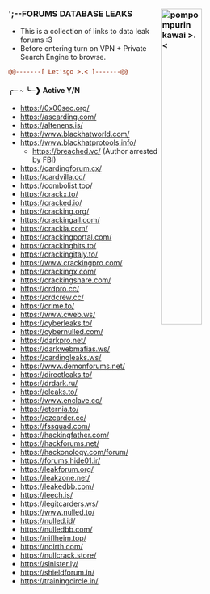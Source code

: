 ### ';--FORUMS DATABASE LEAKS <a href="/pompompurin.gif" download="pompompurin"><img alt="pompompurin kawai >.<" align="right" width="40%" src="/pompompurin.gif"></a>
- This is a collection of links to data leak forums :3
- Before entering turn on VPN + Private Search Engine to browse.

```diff
@@-------[ Let'sgo >.< ]-------@@
```
#### ╭─ ~ ╰─❯ Active Y/N
- <a href="">https://0x00sec.org/</a>
- <a href="">https://ascarding.com/</a>
- <a href="">https://altenens.is/</a>
- <a href="">https://www.blackhatworld.com/</a>
- <a href="">https://www.blackhatprotools.info/</a>
  - <a href="">https://breached.vc/</a> (Author arrested by FBI)
- <a href="">https://cardingforum.cx/</a>
- <a href="">https://cardvilla.cc/</a>
- <a href="">https://combolist.top/</a>
- <a href="">https://crackx.to/</a>
- <a href="">https://cracked.io/</a>
- <a href="">https://cracking.org/</a>
- <a href="">https://crackingall.com/</a>
- <a href="">https://crackia.com/</a>
- <a href="">https://crackingportal.com/</a>
- <a href="">https://crackinghits.to/</a>
- <a href="">https://crackingitaly.to/</a>
- <a href="">https://www.crackingpro.com/</a>
- <a href="">https://crackingx.com/</a>
- <a href="">https://crackingshare.com/</a>
- <a href="">https://crdpro.cc/</a>
- <a href="">https://crdcrew.cc/</a>
- <a href="">https://crime.to/</a>
- <a href="">https://www.cweb.ws/</a>
- <a href="">https://cyberleaks.to/</a>
- <a href="">https://cybernulled.com/</a>
- <a href="">https://darkpro.net/</a>
- <a href="">https://darkwebmafias.ws/</a>
- <a href="">https://cardingleaks.ws/</a>
- <a href="">https://www.demonforums.net/</a>
- <a href="">https://directleaks.to/</a>
- <a href="">https://drdark.ru/</a>
- <a href="">https://eleaks.to/</a>
- <a href="">https://www.enclave.cc/</a>
- <a href="">https://eternia.to/</a>
- <a href="">https://ezcarder.cc/</a>
- <a href="">https://fssquad.com/</a>
- <a href="">https://hackingfather.com/</a>
- <a href="">https://hackforums.net/</a>
- <a href="">https://hackonology.com/forum/</a>
- <a href="">https://forums.hide01.ir/</a>
- <a href="">https://leakforum.org/</a>
- <a href="">https://leakzone.net/</a>
- <a href="">https://leakedbb.com/</a>
- <a href="">https://leech.is/</a>
- <a href="">https://legitcarders.ws/</a>
- <a href="">https://www.nulled.to/</a>
- <a href="">https://nulled.id/</a>
- <a href="">https://nulledbb.com/</a>
- <a href="">https://niflheim.top/</a>
- <a href="">https://noirth.com/</a>
- <a href="">https://nullcrack.store/</a>
- <a href="">https://sinister.ly/</a>
- <a href="">https://shieldforum.in/</a>
- <a href="">https://trainingcircle.in/</a>
